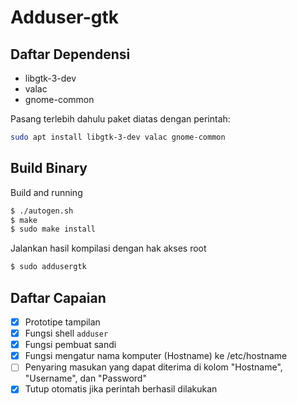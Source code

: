 # Adduser-gtk

## Daftar Dependensi
- libgtk-3-dev
- valac
- gnome-common

Pasang terlebih dahulu paket diatas dengan perintah:
```bash
sudo apt install libgtk-3-dev valac gnome-common
```

## Build Binary
Build and running

```bash
$ ./autogen.sh
$ make
$ sudo make install
```

Jalankan hasil kompilasi dengan hak akses root 
```bash
$ sudo addusergtk
```

## Daftar Capaian
- [x] Prototipe tampilan
- [x] Fungsi shell `adduser`
- [x] Fungsi pembuat sandi
- [x] Fungsi mengatur nama komputer (Hostname) ke /etc/hostname
- [ ] Penyaring masukan yang dapat diterima di kolom "Hostname", "Username", dan "Password"
- [x] Tutup otomatis jika perintah berhasil dilakukan
